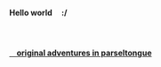 #### Hello world &nbsp; &nbsp; :/
&nbsp;

#### [&nbsp; &nbsp; original adventures in parseltongue](./posts/001_parseltongue.md)
